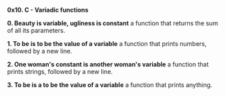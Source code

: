 __0x10. C - Variadic functions__


__0. Beauty is variable, ugliness is constant__
	a function that returns the sum of all its parameters.


__1. To be is to be the value of a variable__
	a function that prints numbers, followed by a new line.


__2. One woman's constant is another woman's variable__
	a function that prints strings, followed by a new line.


__3. To be is a to be the value of a variable__
	 a function that prints anything.
